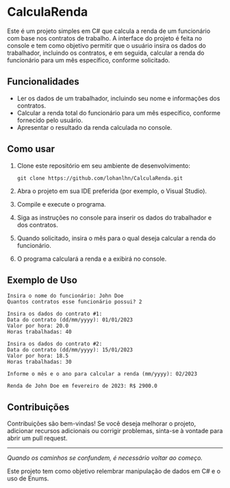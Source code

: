 # CalculaRenda

Este é um projeto simples em C# que calcula a renda de um funcionário com base nos contratos de trabalho. A interface do projeto é feita no console e tem como objetivo permitir que o usuário insira os dados do trabalhador, incluindo os contratos, e em seguida, calcular a renda do funcionário para um mês específico, conforme solicitado.

## Funcionalidades

- Ler os dados de um trabalhador, incluindo seu nome e informações dos contratos.
- Calcular a renda total do funcionário para um mês específico, conforme fornecido pelo usuário.
- Apresentar o resultado da renda calculada no console.

## Como usar

1. Clone este repositório em seu ambiente de desenvolvimento:

   ```
   git clone https://github.com/lohanlhn/CalculaRenda.git
   ```

2. Abra o projeto em sua IDE preferida (por exemplo, o Visual Studio).

3. Compile e execute o programa.

4. Siga as instruções no console para inserir os dados do trabalhador e dos contratos.

5. Quando solicitado, insira o mês para o qual deseja calcular a renda do funcionário.

6. O programa calculará a renda e a exibirá no console.

## Exemplo de Uso

```plaintext
Insira o nome do funcionário: John Doe
Quantos contratos esse funcionário possui? 2

Insira os dados do contrato #1:
Data do contrato (dd/mm/yyyy): 01/01/2023
Valor por hora: 20.0
Horas trabalhadas: 40

Insira os dados do contrato #2:
Data do contrato (dd/mm/yyyy): 15/01/2023
Valor por hora: 18.5
Horas trabalhadas: 30

Informe o mês e o ano para calcular a renda (mm/yyyy): 02/2023

Renda de John Doe em fevereiro de 2023: R$ 2900.0
```

## Contribuições

Contribuições são bem-vindas! Se você deseja melhorar o projeto, adicionar recursos adicionais ou corrigir problemas, sinta-se à vontade para abrir um pull request.

---

*Quando os caminhos se confundem, é necessário voltar ao começo.*

Este projeto tem como objetivo relembrar manipulação de dados em C# e o uso de Enums.
